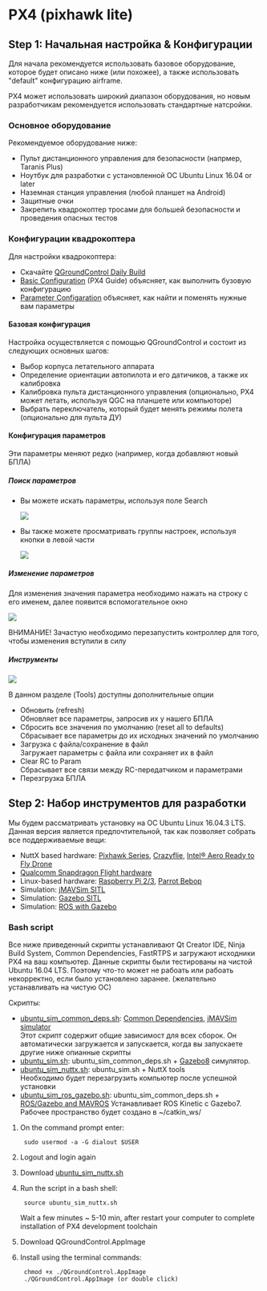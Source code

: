 # PX4 (pixhawk lite)

## Step 1: Начальная настройка & Конфигурации
Для начала рекомендуется использовать базовое оборудование, которое будет описано ниже (или похожее), а также использовать "default" конфигурацию airframe.

PX4 может использовать широкий диапазон оборудования, но новым разработчикам рекомендуется использовать стандартные натсройки.

### Основное оборудование

Рекомендуемое оборудование ниже:
+ Пульт дистанционного управления для безопасности (напрмер, Taranis Plus)
+ Ноутбук для разработки с установленной ОС Ubuntu Linux 16.04 or later
+ Наземная станция управления (любой планшет на Android)
+ Защитные очки
+ Закрепить квадрокоптер тросами для большей безопасности и проведения опасных тестов

### Конфигурации квадрокоптера

Для настройки квадрокоптера:
+ Скачайте [QGroundControl Daily Build](https://docs.qgroundcontrol.com/en/releases/daily_builds.html)
+ [Basic Configuration](https://docs.px4.io/en/config/) (PX4 Guide) объясняет, как выполнить бузовую конфигурацию
+ [Parameter Configaration](https://docs.px4.io/en/advanced_config/parameters.html) объясняет, как найти и поменять нужные вам параметры

#### Базовая конфигурация

Настройка осуществляется с помощью QGroundControl и состоит из следующих основных шагов:
+ Выбор корпуса летательного аппарата
+ Определение ориентации автопилота и его датичиков, а также их калибровка
+ Калибровка пульта дистанционного управления (опционально, PX4 может летать, используя QGC на планшете или компьюторе)
+ Выбрать переключатель, который будет менять режимы полета (опционально для пульта ДУ)

#### Конфигурация параметров

Эти параметры меняют редко (например, когда добавляют новый БПЛА)

##### Поиск параметров

+ Вы можете искать параметры, используя поле Search

  ![](http://docs.px4.io/images/qgc/setup/parameters_search.jpg "")
+ Вы также можете просматривать группы настроек, используя кнопки в левой части

  ![](https://docs.px4.io/images/qgc/setup/parameters_px4.jpg "")
  
##### Изменение параметров

Для изменения значения параметра необходимо нажать на строку с его именем, далее появится вспомогательное окно

![](https://docs.px4.io/images/qgc/setup/parameters_changing.png "")

ВНИМАНИЕ! Зачастую необходимо перезапустить контроллер для того, чтобы изменения вступили в силу

##### Инструменты

![](https://docs.px4.io/images/qgc/setup/parameters_tools_menu.png "")

В данном разделе (Tools) доступны дополнительные опции
+ Обновить (refresh)  
  Обновляет все параметры, запросив их у нашего БПЛА
+ Сбросить все значения по умолчанию (reset all to defaults)  
  Сбрасывает все параметры до их исходных значений по умолчанию
+ Загрузка с файла/сохранение в файл  
  Загружает параметры с файла или сохраняет их в файл
+ Clear RC to Param  
  Сбрасывает все связи между RC-передатчиком и параметрами
+ Перезгрузка БПЛА

## Step 2: Набор инструментов для разработки

Мы будем рассматривать установку на ОС Ubuntu Linux 16.04.3 LTS. Данная версия является предпочтительной, так как позволяет собрать все поддерживаемые вещи:
+ NuttX based hardware: [Pixhawk Series](https://docs.px4.io/en/flight_controller/pixhawk_series.html), [Crazyflie](https://docs.px4.io/en/flight_controller/crazyflie2.html), [Intel® Aero Ready to Fly Drone](https://docs.px4.io/en/flight_controller/intel_aero.html)
+ [Qualcomm Snapdragon Flight hardware](https://docs.px4.io/en/flight_controller/snapdragon_flight.html)
+ Linux-based hardware: [Raspberry Pi 2/3](https://docs.px4.io/en/flight_controller/raspberry_pi_navio2.html), [Parrot Bebop](https://docs.px4.io/en/flight_controller/bebop.html)
+ Simulation: [jMAVSim SITL](https://dev.px4.io/en/simulation/jmavsim.html)
+ Simulation: [Gazebo SITL](https://dev.px4.io/en/simulation/gazebo.html)
+ Simulation: [ROS with Gazebo](https://dev.px4.io/en/simulation/ros_interface.html)

### Bash script

Все ниже приведенный скрипты устанавливают Qt Creator IDE, Ninja Build System, Common Dependencies, FastRTPS и загружают исходники PX4 на ваш компьютер. Данные скрипты были тестированы на чистой Ubuntu 16.04 LTS. Поэтому что-то может не рабоать или рабоать некорректно, если было установлено заранее. (желательно устанавливать на чистую ОС)

Скрипты:
+ [ubuntu_sim_common_deps.sh](https://raw.githubusercontent.com/PX4/Devguide/master/build_scripts/ubuntu_sim_common_deps.sh): [Common Dependencies](https://dev.px4.io/en/setup/dev_env_linux_ubuntu.html#common-dependencies), [jMAVSim simulator](https://dev.px4.io/en/setup/dev_env_linux_ubuntu.html#jmavsim)  
        Этот скрипт содержит общие зависимост для всех сборок. Он автоматически загружается и запускается, когда вы запускаете другие ниже опианные скрипты
+ [ubuntu_sim.sh](https://raw.githubusercontent.com/PX4/Devguide/master/build_scripts/ubuntu_sim.sh): ubuntu_sim_common_deps.sh + [Gazebo8](https://dev.px4.io/en/setup/dev_env_linux_ubuntu.html#gazebo) симулятор. 
+ [ubuntu_sim_nuttx.sh](https://raw.githubusercontent.com/PX4/Devguide/master/build_scripts/ubuntu_sim_nuttx.sh): ubuntu_sim.sh + NuttX tools  
        Необходимо будет перезагрузить компьютер после успешной установки
+ [ubuntu_sim_ros_gazebo.sh](https://raw.githubusercontent.com/PX4/Devguide/master/build_scripts/ubuntu_sim_ros_gazebo.sh): ubuntu_sim_common_deps.sh + [ROS/Gazebo and MAVROS](https://dev.px4.io/en/setup/dev_env_linux_ubuntu.html#rosgazebo)
        Устанавливает ROS Kinetic с Gazebo7. Рабочее пространство будет создано в ~/catkin_ws/

1. On the command prompt enter:

        sudo usermod -a -G dialout $USER
2. Logout and login again

3. Download [ubuntu_sim_nuttx.sh](https://github.com/Zenkin/pixhawk/blob/master/ubuntu_sim_nuttx.sh)

4. Run the script in a bash shell:

        source ubuntu_sim_nuttx.sh
    Wait a few minutes ~ 5-10 min, after restart your computer to complete installation of PX4 development toolchain

5. Download QGroundControl.AppImage

6. Install using the terminal commands:

        chmod +x ./QGroundControl.AppImage
        ./QGroundControl.AppImage (or double click)

